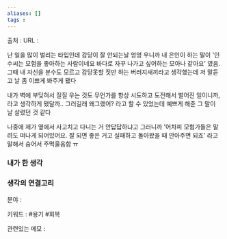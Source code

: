 ```yaml
---
aliases: []
tags :
---
```

출처 : 
URL : 

난 일을 많이 벌리는 타입인데 감당이 잘 안되는날 엉엉 우니까 내 은인이 하는 말이 '인수씨는 모험을 좋아하는 사람이네요 바다로 자꾸 나가고 싶어하는 모아나 같아요' 였음. 그때 내 자신을 분수도 모르고 감당못할 짓만 하는 버러지새끼라고 생각했는데 저 말듣고 날 좀 이쁘게 봐주게 됐다

내가 벽에 부딪혀서 질질 우는 것도 무언가를 항상 시도하고 도전해서 벌어진 일이니까, 라고 생각하게 됐달까.. 그러길래 왜그랬어? 라고 할 수 있었는데 예쁘게 해준 그 말이 날 살렸던 것 같다

나중에 제가 옆에서 사고치고 다니는 거 안답답하냐고 그러니까 '어차피 모험가들은 말려도 떠나게 되어있어요. 잘 되면 좋은 거고 실패하고 돌아왔을 때 안아주면 되죠' 라고 말해서 숨어서 주먹울음함 ㅠ


### 내가 한 생각

### 생각의 연결고리
분야 : 

키워드 : #용기 #회복

관련있는 메모 : 
